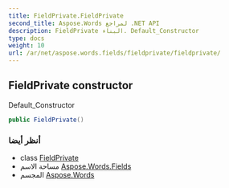 ```yaml
---
title: FieldPrivate.FieldPrivate
second_title: Aspose.Words لمراجع .NET API
description: FieldPrivate البناء. Default_Constructor
type: docs
weight: 10
url: /ar/net/aspose.words.fields/fieldprivate/fieldprivate/
---
```

## FieldPrivate constructor

Default_Constructor

```csharp
public FieldPrivate()
```

### أنظر أيضا

* class [FieldPrivate](../)
* مساحة الاسم [Aspose.Words.Fields](../../fieldprivate/)
* المجسم [Aspose.Words](../../../)


